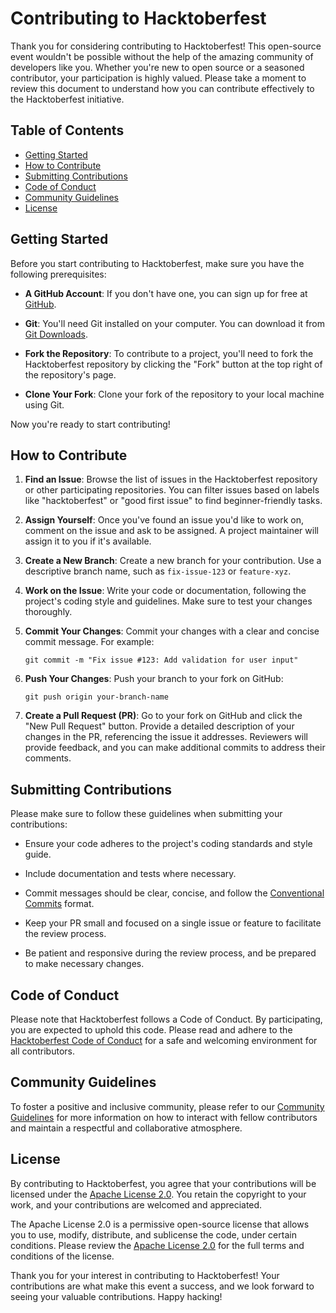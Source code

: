 # Contributing to Hacktoberfest

Thank you for considering contributing to Hacktoberfest! This open-source event wouldn't be possible without the help of the amazing community of developers like you. Whether you're new to open source or a seasoned contributor, your participation is highly valued. Please take a moment to review this document to understand how you can contribute effectively to the Hacktoberfest initiative.

## Table of Contents

- [Getting Started](#getting-started)
- [How to Contribute](#how-to-contribute)
- [Submitting Contributions](#submitting-contributions)
- [Code of Conduct](#code-of-conduct)
- [Community Guidelines](#community-guidelines)
- [License](#license)

## Getting Started

Before you start contributing to Hacktoberfest, make sure you have the following prerequisites:

- **A GitHub Account**: If you don't have one, you can sign up for free at [GitHub](https://github.com/).

- **Git**: You'll need Git installed on your computer. You can download it from [Git Downloads](https://git-scm.com/downloads).

- **Fork the Repository**: To contribute to a project, you'll need to fork the Hacktoberfest repository by clicking the "Fork" button at the top right of the repository's page.

- **Clone Your Fork**: Clone your fork of the repository to your local machine using Git.

Now you're ready to start contributing!

## How to Contribute

1. **Find an Issue**: Browse the list of issues in the Hacktoberfest repository or other participating repositories. You can filter issues based on labels like "hacktoberfest" or "good first issue" to find beginner-friendly tasks.

2. **Assign Yourself**: Once you've found an issue you'd like to work on, comment on the issue and ask to be assigned. A project maintainer will assign it to you if it's available.

3. **Create a New Branch**: Create a new branch for your contribution. Use a descriptive branch name, such as `fix-issue-123` or `feature-xyz`.

4. **Work on the Issue**: Write your code or documentation, following the project's coding style and guidelines. Make sure to test your changes thoroughly.

5. **Commit Your Changes**: Commit your changes with a clear and concise commit message. For example:

   ```
   git commit -m "Fix issue #123: Add validation for user input"
   ```

6. **Push Your Changes**: Push your branch to your fork on GitHub:

   ```
   git push origin your-branch-name
   ```

7. **Create a Pull Request (PR)**: Go to your fork on GitHub and click the "New Pull Request" button. Provide a detailed description of your changes in the PR, referencing the issue it addresses. Reviewers will provide feedback, and you can make additional commits to address their comments.

## Submitting Contributions

Please make sure to follow these guidelines when submitting your contributions:

- Ensure your code adheres to the project's coding standards and style guide.

- Include documentation and tests where necessary.

- Commit messages should be clear, concise, and follow the [Conventional Commits](https://www.conventionalcommits.org/en/v1.0.0/) format.

- Keep your PR small and focused on a single issue or feature to facilitate the review process.

- Be patient and responsive during the review process, and be prepared to make necessary changes.

## Code of Conduct

Please note that Hacktoberfest follows a Code of Conduct. By participating, you are expected to uphold this code. Please read and adhere to the [Hacktoberfest Code of Conduct](CODE_OF_CONDUCT.md) for a safe and welcoming environment for all contributors.

## Community Guidelines

To foster a positive and inclusive community, please refer to our [Community Guidelines](CONTRIBUTING_GUIDELINES.md) for more information on how to interact with fellow contributors and maintain a respectful and collaborative atmosphere.

## License

By contributing to Hacktoberfest, you agree that your contributions will be licensed under the [Apache License 2.0](LICENSE). You retain the copyright to your work, and your contributions are welcomed and appreciated.

The Apache License 2.0 is a permissive open-source license that allows you to use, modify, distribute, and sublicense the code, under certain conditions. Please review the [Apache License 2.0](LICENSE) for the full terms and conditions of the license.

Thank you for your interest in contributing to Hacktoberfest! Your contributions are what make this event a success, and we look forward to seeing your valuable contributions. Happy hacking!